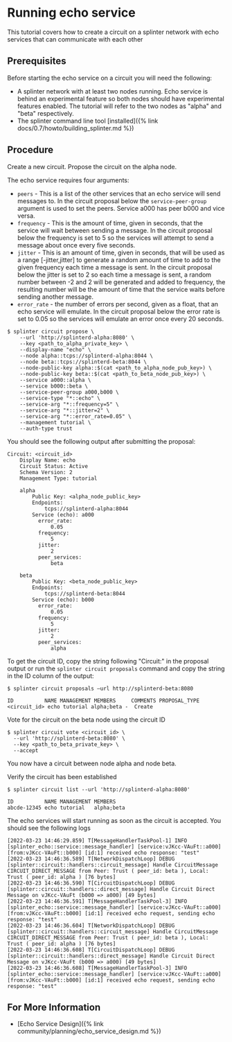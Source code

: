 
# Running echo service

<!--
  Copyright 2018-2021 Cargill Incorporated
  Licensed under Creative Commons Attribution 4.0 International License
  https://creativecommons.org/licenses/by/4.0/
-->

This tutorial covers how to create a circuit on a splinter network with echo
services that can communicate with each other

## Prerequisites

Before starting the echo service on a circuit you will need the following:
-  A splinter network with at least two nodes running. Echo service is behind an
   experimental feature so both nodes should have experimental features enabled.
   The tutorial will refer to the two nodes as "alpha" and "beta" respectively.
- The splinter command line tool
  [installed]({% link docs/0.7/howto/building_splinter.md %})

## Procedure

Create a new circuit. 
Propose the circuit on the alpha node.

The echo service requires four arguments:
* `peers` - This is a list of the other services that an echo service will send
  messages to. In the circuit proposal below the `service-peer-group` argument
  is used to set the peers. Service a000 has peer b000 and vice versa.
* `frequency` - This is the amount of time, given in seconds, that the service
  will wait between sending a message. In the circuit proposal below the
  frequency is set to 5 so the services will attempt to send a message about
  once every five seconds.
* `jitter` - This is an amount of time, given in seconds, that will be used as a
  range [-jitter,jitter] to generate a random amount of time to add to the given
  frequency each time a message is sent. In the circuit proposal below the
  jitter is set to 2 so each time a message is sent, a random number between -2
  and 2 will be generated and added to frequency, the resulting number will be
  the amount of time that the service waits before sending another message.
* `error_rate` - the number of errors per second, given as a float, that an echo
  service will emulate. In the circuit proposal below the error rate is set to
  0.05 so the services will emulate an error once every 20 seconds.

``` console
$ splinter circuit propose \
    --url 'http://splinterd-alpha:8080' \
    --key <path_to_alpha_private_key> \
    --display-name "echo" \
    --node alpha::tcps://splinterd-alpha:8044 \
    --node beta::tcps://splinterd-beta:8044 \
    --node-public-key alpha::$(cat <path_to_alpha_node_pub_key>) \
    --node-public-key beta::$(cat <path_to_beta_node_pub_key>) \
    --service a000::alpha \
    --service b000::beta \
    --service-peer-group a000,b000 \
    --service-type "*::echo" \
    --service-arg "*::frequency=5" \
    --service-arg "*::jitter=2" \
    --service-arg "*::error_rate=0.05" \
    --management tutorial \
    --auth-type trust
```

You should see the following output after submitting the proposal:

```console
Circuit: <circuit_id>
    Display Name: echo
    Circuit Status: Active
    Schema Version: 2
    Management Type: tutorial

    alpha
        Public Key: <alpha_node_public_key>
        Endpoints:
            tcps://splinterd-alpha:8044
        Service (echo): a000
          error_rate:
              0.05
          frequency:
              5
          jitter:
              2
          peer_services:
              beta

    beta
        Public Key: <beta_node_public_key>
        Endpoints:
            tcps://splinterd-beta:8044
        Service (echo): b000
          error_rate:
              0.05
          frequency:
              5
          jitter:
              2
          peer_services:
              alpha
```

To get the circuit ID, copy the string following "Circuit:" in the proposal
output or run the `splinter circuit proposals` command and copy the string in
the ID column of the output:

```console
$ splinter circuit proposals –url http://splinterd-beta:8080

ID          NAME MANAGEMENT MEMBERS     COMMENTS PROPOSAL_TYPE
<circuit_id> echo tutorial alpha;beta -  Create
```

Vote for the circuit on the beta node using the circuit ID

```console
$ splinter circuit vote <circuit_id> \
  --url 'http://splinterd-beta:8080' \
  --key <path_to_beta_private_key> \
  --accept
```

You now have a circuit between node alpha and node beta.

Verify the circuit has been established

```console
$ splinter circuit list --url 'http://splinterd-alpha:8080'

ID          NAME MANAGEMENT MEMBERS
abcde-12345 echo tutorial   alpha;beta
```

The echo services will start running as soon as the circuit is accepted. You
should see the following logs

```console
[2022-03-23 14:46:29.859] T[MessageHandlerTaskPool-1] INFO [splinter_echo::service::message_handler] [service:vJKcc-VAuFt::a000] [from:vJKcc-VAuFt::b000] [id:1] received echo response: "test"
[2022-03-23 14:46:36.589] T[NetworkDispatchLoop] DEBUG [splinter::circuit::handlers::circuit_message] Handle CircuitMessage CIRCUIT_DIRECT_MESSAGE from Peer: Trust ( peer_id: beta ), Local: Trust ( peer_id: alpha ) [76 bytes]
[2022-03-23 14:46:36.590] T[CircuitDispatchLoop] DEBUG [splinter::circuit::handlers::direct_message] Handle Circuit Direct Message on vJKcc-VAuFt (b000 => a000) [49 bytes]
[2022-03-23 14:46:36.591] T[MessageHandlerTaskPool-3] INFO [splinter_echo::service::message_handler] [service:vJKcc-VAuFt::a000] [from:vJKcc-VAuFt::b000] [id:1] received echo request, sending echo response: "test"
[2022-03-23 14:46:36.604] T[NetworkDispatchLoop] DEBUG [splinter::circuit::handlers::circuit_message] Handle CircuitMessage CIRCUIT_DIRECT_MESSAGE from Peer: Trust ( peer_id: beta ), Local: Trust ( peer_id: alpha ) [76 bytes]
[2022-03-23 14:46:36.608] T[CircuitDispatchLoop] DEBUG [splinter::circuit::handlers::direct_message] Handle Circuit Direct Message on vJKcc-VAuFt (b000 => a000) [49 bytes]
[2022-03-23 14:46:36.608] T[MessageHandlerTaskPool-3] INFO [splinter_echo::service::message_handler] [service:vJKcc-VAuFt::a000] [from:vJKcc-VAuFt::b000] [id:1] received echo request, sending echo response: "test"
```

## For More Information

* [Echo Service Design]({% link community/planning/echo_service_design.md %})
